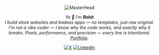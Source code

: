 <p align="center">
  <img src="https://i.pinimg.com/originals/1b/96/5c/1b965c3c3b5df0517bdca4e0d95beb15.gif" alt="MasterHead">
</p>

<p align="center">
<em>
  Yo 👾 I’m <b>Rohit</b><br>
  I build sleek websites and badass apps — no templates, just raw original. I’m not a vibe coder — I know why the code works, and exactly why it breaks. Pixels, performance, and precision — every line is intentional.
  <a href="https://x.com/rhitverse" target="_blank" style="text-decoration: underline;">Portfolio</a>.
</em>
</p>

<div align="center">

[![X](https://img.shields.io/badge/-000000?style=for-the-badge&logo=x&logoColor=white)](https://x.com/rhitverse)
[![LinkedIn](https://img.shields.io/badge/LinkedIn-0077B5?style=for-the-badge&logo=linkedin&logoColor=white)](https://www.linkedin.com/in/rohit-saini-019907387/)

</div>

<p><img align="right" src="https://github
